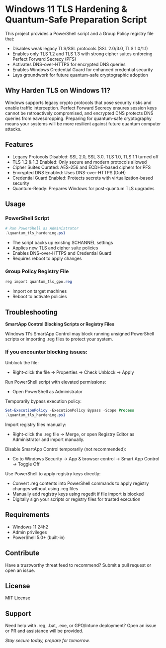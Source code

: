 # Windows 11 TLS Hardening & Quantum-Safe Preparation Script

This project provides a PowerShell script and a Group Policy registry file that:

- Disables weak legacy TLS/SSL protocols (SSL 2.0/3.0, TLS 1.0/1.1)
- Enables only TLS 1.2 and TLS 1.3 with strong cipher suites enforcing Perfect Forward Secrecy (PFS)
- Activates DNS-over-HTTPS for encrypted DNS queries
- Enables Windows Credential Guard for enhanced credential security
- Lays groundwork for future quantum-safe cryptographic adoption

## Why Harden TLS on Windows 11?

Windows supports legacy crypto protocols that pose security risks and enable traffic interception. Perfect Forward Secrecy ensures session keys cannot be retroactively compromised, and encrypted DNS protects DNS queries from eavesdropping. Preparing for quantum-safe cryptography means your systems will be more resilient against future quantum computer attacks.

## Features

- Legacy Protocols Disabled: SSL 2.0, SSL 3.0, TLS 1.0, TLS 1.1 turned off
- TLS 1.2 & 1.3 Enabled: Only secure and modern protocols allowed
- Cipher Suites Curated: AES-256 and ECDHE-based ciphers for PFS
- Encrypted DNS Enabled: Uses DNS-over-HTTPS (DoH)
- Credential Guard Enabled: Protects secrets with virtualization-based security
- Quantum-Ready: Prepares Windows for post-quantum TLS upgrades

## Usage

### PowerShell Script

```powershell
# Run PowerShell as Administrator
.\quantum_tls_hardening.ps1
```

- The script backs up existing SCHANNEL settings
- Applies new TLS and cipher suite policies
- Enables DNS-over-HTTPS and Credential Guard
- Requires reboot to apply changes

### Group Policy Registry File

```powershell
reg import quantum_tls_gpo.reg
```

- Import on target machines
- Reboot to activate policies

## Troubleshooting

**SmartApp Control Blocking Scripts or Registry Files**

Windows 11's SmartApp Control may block running unsigned PowerShell scripts or importing .reg files to protect your system.

### If you encounter blocking issues:

Unblock the file:

- Right-click the file → Properties → Check Unblock → Apply

Run PowerShell script with elevated permissions:

- Open PowerShell as Administrator

Temporarily bypass execution policy:

```powershell
Set-ExecutionPolicy -ExecutionPolicy Bypass -Scope Process
.\quantum_tls_hardening.ps1
```

Import registry files manually:

- Right-click the .reg file → Merge, or open Registry Editor as Administrator and import manually.

Disable SmartApp Control temporarily (not recommended):

- Go to Windows Security → App & browser control → Smart App Control → Toggle Off

Use PowerShell to apply registry keys directly:

- Convert .reg contents into PowerShell commands to apply registry changes without using .reg files
- Manually add registry keys using regedit if file import is blocked
- Digitally sign your scripts or registry files for trusted execution

## Requirements

- Windows 11 24h2
- Admin privileges
- PowerShell 5.0+ (built-in)

## Contribute

Have a trustworthy threat feed to recommend? Submit a pull request or open an issue.

## License

MIT License

## Support

Need help with .reg, .bat, .exe, or GPO/Intune deployment? Open an issue or PR and assistance will be provided.

*Stay secure today, prepare for tomorrow.*
